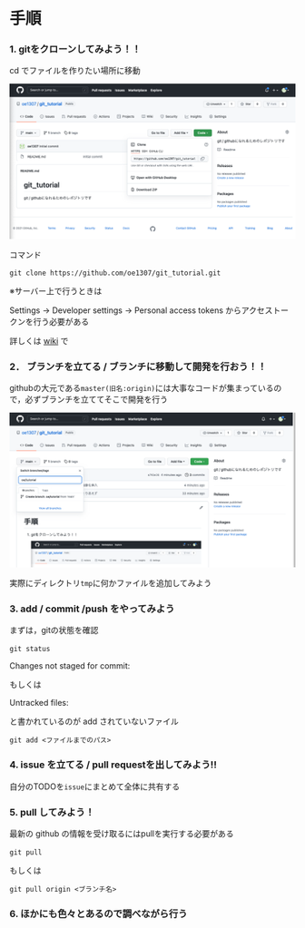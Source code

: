 # 手順

### 1. gitをクローンしてみよう！！

cd でファイルを作りたい場所に移動

![clone](screenshot/git_clone.png "clone")

コマンド
```
git clone https://github.com/oe1307/git_tutorial.git
```

※サーバー上で行うときは

Settings -> Developer settings -> Personal access tokens
からアクセストークンを行う必要がある

詳しくは [wiki](https://github.com/oe1307/git_tutorial/wiki) で



### 2． ブランチを立てる / ブランチに移動して開発を行おう！！

githubの大元である```master(旧名:origin)```には大事なコードが集まっているので，必ずブランチを立ててそこで開発を行う

![branch](screenshot/branch.png "branch")

実際にディレクトリ```tmp```に何かファイルを追加してみよう


### 3. add / commit /push をやってみよう

まずは，gitの状態を確認

```git status```

Changes not staged for commit:

もしくは

Untracked files:

と書かれているのが add されていないファイル

```git add <ファイルまでのパス>``` 

### 4. issue を立てる / pull requestを出してみよう!!

自分のTODOを```issue```にまとめて全体に共有する


### 5. pull してみよう！

最新の github の情報を受け取るにはpullを実行する必要がある

```git pull```

もしくは

```git pull origin <ブランチ名>```

### 6. ほかにも色々とあるので調べながら行う

